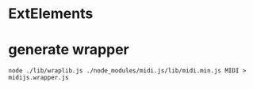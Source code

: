 # ExtElements

# generate wrapper

```
node ./lib/wraplib.js ./node_modules/midi.js/lib/midi.min.js MIDI > midijs.wrapper.js
```
